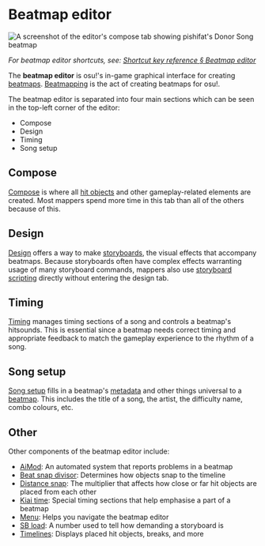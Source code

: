 # Beatmap editor

<!-- TODO: needs to be revisited when the articles under Beatmap editor no longer match what's written here -->

![A screenshot of the editor's compose tab showing pishifat's Donor Song beatmap](img/compose.jpg)

*For beatmap editor shortcuts, see: [Shortcut key reference § Beatmap editor](/wiki/Client/Keyboard_shortcuts#beatmap-editor)*

The **beatmap editor** is osu!'s in-game graphical interface for creating [beatmaps](/wiki/Beatmap). [Beatmapping](/wiki/Beatmapping) is the act of creating beatmaps for osu!.

The beatmap editor is separated into four main sections which can be seen in the top-left corner of the editor:

- Compose
- Design
- Timing
- Song setup

## Compose

[Compose](/wiki/Client/Beatmap_editor/Compose) is where all [hit objects](/wiki/Gameplay/Hit_object) and other gameplay-related elements are created. Most mappers spend more time in this tab than all of the others because of this.

## Design

[Design](/wiki/Client/Beatmap_editor/Design) offers a way to make [storyboards](/wiki/Storyboard), the visual effects that accompany beatmaps. Because storyboards often have complex effects warranting usage of many storyboard commands, mappers also use [storyboard scripting](/wiki/Storyboard/Scripting) directly without entering the design tab.

## Timing

[Timing](/wiki/Client/Beatmap_editor/Timing) manages timing sections of a song and controls a beatmap's hitsounds. This is essential since a beatmap needs correct timing and appropriate feedback to match the gameplay experience to the rhythm of a song.

## Song setup

[Song setup](/wiki/Client/Beatmap_editor/Song_setup) fills in a beatmap's [metadata](/wiki/Client/Beatmap_editor/Song_setup#song-and-map-metadata) and other things universal to a [beatmap](/wiki/Beatmap). This includes the title of a song, the artist, the difficulty name, combo colours, etc.

## Other

Other components of the beatmap editor include:

- [AiMod](AiMod): An automated system that reports problems in a beatmap
- [Beat snap divisor](Beat_Snap_Divisor): Determines how objects snap to the timeline
- [Distance snap](Distance_snap): The multiplier that affects how close or far hit objects are placed from each other
- [Kiai time](/wiki/Gameplay/Kiai_time): Special timing sections that help emphasise a part of a beatmap
- [Menu](Menu): Helps you navigate the beatmap editor
- [SB load](SB_Load): A number used to tell how demanding a storyboard is
- [Timelines](Timelines): Displays placed hit objects, breaks, and more
